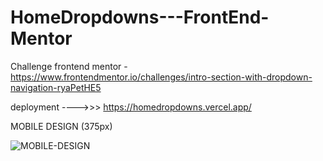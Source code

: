 
# HomeDropdowns---FrontEnd-Mentor

Challenge frontend mentor - https://www.frontendmentor.io/challenges/intro-section-with-dropdown-navigation-ryaPetHE5

deployment ---->>> https://homedropdowns.vercel.app/

MOBILE DESIGN (375px)

![MOBILE-DESIGN](https://postimg.cc/nXgmN0Tb)